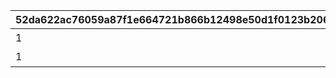 |52da622ac76059a87f1e664721b866b12498e50d1f0123b20677854736ceb569|38da3ae2ce22f5bc0fb913c09098ae0ac8cf6d2fc4872d070442e6dd880fdab1|33ca84ade476d86aec1ea16892a7a611255a3d740d434fb9e676d3a7cff8df22|38dca979aeb5d65eea21b7a74127915e00822643be59c3df50f9c981462fded6|e0311e79c5f57e53b0814a3ec511c6242fae2dfd1374b823b8862b0cd40f58a0|85531e4b5259cf74e99840620c356c46e4a4090e0957b32200ba5c268976a2e1|63f7b8bdad614c342d982b44bbef846e4c960ae0523ca21c620e70d0d92ed0f2|fac7c671c9a3d5a77494b9df5327822356a8c5cbf83318a060a9a5cbbaa746e6|c041326965c4497223068e70a448aa22b3261e95c97c4c2bea8c282c2010167f|cb0d0ce449990fb9f84cc80ea08104d5a81e61f83fd83f4c231b85ec15170f93|fb73ac74f975ae809f997baa20b3a8b24e47c6ece9b190d9664f3e1ca1ff1249|3c78607e7b11e7d8eeefa4d6a1873cbe881bc029b39a88accae3652b5eae31cf|02eed6e836769f80068fb782937bbfd10efc3988d172760f0c27ae0dca414532|37ff5187a5b1cfebf912e815446db1d0faa121eb58dcfbf454d06f7ac0e8c583|eca4a8df89c6d740ff9e306e800f74abecf5b9299b75b80f02f7fef4a51f209c|b44c43af6f1ebe40ee791b60ce62dd7827ea8a441c485e2b91c14335f3131219|a82217dce17bd9987f5bd410e9f008364accc6b9ce3850ec2f3282e4728c822a|0d5acc8c33af145f0bfa79d82ec1586104bc24f2347b83cbcc4981dcad934370|
| --- | --- | --- | --- | --- | --- | --- | --- | --- | --- | --- | --- | --- | --- | --- | --- | --- | --- |
|1|0|0|192000|0|15|0|0|0|11001071|0|0|0|0|0|0|1|スコアを累計で192000獲得しよう|
|1|0|0|480000|0|15|0|0|0|11001072|0|0|0|0|0|0|2|スコアを累計で480000獲得しよう|